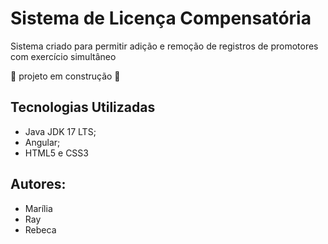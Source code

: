 # Sistema de Licença Compensatória

Sistema criado para permitir adição e remoção de registros de promotores com exercício simultâneo

:construction: projeto em construção :construction:

## Tecnologias Utilizadas

- Java JDK 17 LTS;
- Angular;
- HTML5 e CSS3

## Autores:
- Marília
- Ray
- Rebeca
